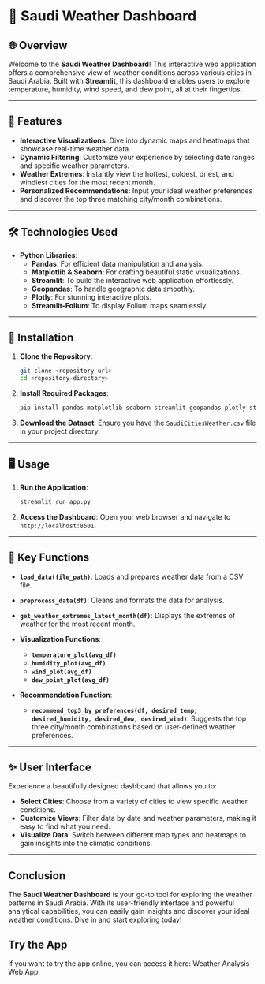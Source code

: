# 🌟 Saudi Weather Dashboard

## 🌐 Overview

Welcome to the **Saudi Weather Dashboard**! This interactive web application offers a comprehensive view of weather conditions across various cities in Saudi Arabia. Built with **Streamlit**, this dashboard enables users to explore temperature, humidity, wind speed, and dew point, all at their fingertips.

---

## 🎨 Features

- **Interactive Visualizations**: Dive into dynamic maps and heatmaps that showcase real-time weather data.
- **Dynamic Filtering**: Customize your experience by selecting date ranges and specific weather parameters.
- **Weather Extremes**: Instantly view the hottest, coldest, driest, and windiest cities for the most recent month.
- **Personalized Recommendations**: Input your ideal weather preferences and discover the top three matching city/month combinations.

---

## 🛠 Technologies Used

- **Python Libraries**:
  - **Pandas**: For efficient data manipulation and analysis.
  - **Matplotlib & Seaborn**: For crafting beautiful static visualizations.
  - **Streamlit**: To build the interactive web application effortlessly.
  - **Geopandas**: To handle geographic data smoothly.
  - **Plotly**: For stunning interactive plots.
  - **Streamlit-Folium**: To display Folium maps seamlessly.

---

## 🚀 Installation

1. **Clone the Repository**:
   ```bash
   git clone <repository-url>
   cd <repository-directory>
   ```

2. **Install Required Packages**:
   ```bash
   pip install pandas matplotlib seaborn streamlit geopandas plotly streamlit-folium
   ```

3. **Download the Dataset**: Ensure you have the `SaudiCitiesWeather.csv` file in your project directory.

---

## 🖥 Usage

1. **Run the Application**:
   ```bash
   streamlit run app.py
   ```

2. **Access the Dashboard**: Open your web browser and navigate to `http://localhost:8501`.

---

## 🔑 Key Functions

- **`load_data(file_path)`**: Loads and prepares weather data from a CSV file.
- **`preprocess_data(df)`**: Cleans and formats the data for analysis.
- **`get_weather_extremes_latest_month(df)`**: Displays the extremes of weather for the most recent month.
- **Visualization Functions**:
  - **`temperature_plot(avg_df)`**
  - **`humidity_plot(avg_df)`**
  - **`wind_plot(avg_df)`**
  - **`dew_point_plot(avg_df)`**
  
- **Recommendation Function**:
  - **`recommend_top3_by_preferences(df, desired_temp, desired_humidity, desired_dew, desired_wind)`**: Suggests the top three city/month combinations based on user-defined weather preferences.

---

## ✨ User Interface

Experience a beautifully designed dashboard that allows you to:
- **Select Cities**: Choose from a variety of cities to view specific weather conditions.
- **Customize Views**: Filter data by date and weather parameters, making it easy to find what you need.
- **Visualize Data**: Switch between different map types and heatmaps to gain insights into the climatic conditions.

---

## Conclusion

The **Saudi Weather Dashboard** is your go-to tool for exploring the weather patterns in Saudi Arabia. With its user-friendly interface and powerful analytical capabilities, you can easily gain insights and discover your ideal weather conditions. Dive in and start exploring today!

## Try the App
If you want to try the app online, you can access it here: Weather Analysis Web App
